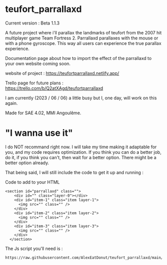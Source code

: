 # teufort_parrallaxd

Current version :
Beta 1.1.3

A future project where i'll parallax the landmarks of teufort from the 2007 hit multiplayer game Team Fortress 2.
Parrallaxd parallaxes with the mouse or with a phone gyroscope. This way all users can experience the true parallax experience.

Documentation page about how to import the effect of the parrallaxd to your own website coming soon.

website of project : https://teufortparrallaxd.netlify.app/

Trello page for future plans : https://trello.com/b/Q2atXAgd/teufortparrallaxd

I am currently (2023 / 06 / 06) a little busy but I, one day, will work on this again.

Made for SAE 4.02, MMI Angoulême.

# "I wanna use it"

I do NOT recommand right now. I will take my time making it adaptable for you, and my code requires optimization.
If you think you can do a better job, do it, if you think you can't, then wait for a better option.
There might be a better option already.

That being said, I will still include the code to get it up and running :

Code to add to your HTML

    <section id="parrallaxd" class="">
        <div id="" class="layer-0"></div>
        <div id="item-1" class="item layer-1">
          <img src="" class="" />
        </div>
        <div id="item-2" class="item layer-2">
          <img src="" class="" />
        </div>
        <div id="item-3" class="item layer-3">
          <img src="" class="" />
        </div>
      </section>

The Js script you'll need is :

    https://raw.githubusercontent.com/AlexEatDonut/teufort_parrallaxd/main/assets/script/parrallaxd.js
